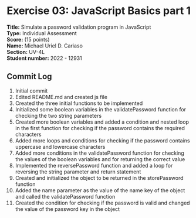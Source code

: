 # Exercise 03: JavaScript Basics part 1

**Title:** Simulate a password validation program in JavaScript <br/>
**Type:** Individual Assessment <br/>
**Score:** (15 points) <br/>
**Name:** Michael Uriel D. Cariaso <br/>
**Section:** UV-4L <br/>
**Student number:** 2022 - 12931 <br/>


## Commit Log
1. Initial commit
2. Edited README.md and created js file
3. Created the three initial functions to be implemented
4. Initialized some boolean variables in the validatePassword function for checking the two string parameters
5. Created more boolean variables and added a condition and nested loop in the first function for checking if the password contains the required characters 
6. Added more loops and conditions for checking if the password contains uppercase and lowercase characters
7. Added more conditions in the validatePassword function for checking the values of the boolean variables and for returning the correct value
8. Implemented the reversePassword function and added a loop for reversing the string parameter and return statement
9. Created and initialized the object to be returned in the storePassword function
10. Added the name parameter as the value of the name key of the object and called the validatePassword function 
11. Created the condition for checking if the password is valid and changed the value of the password key in the object